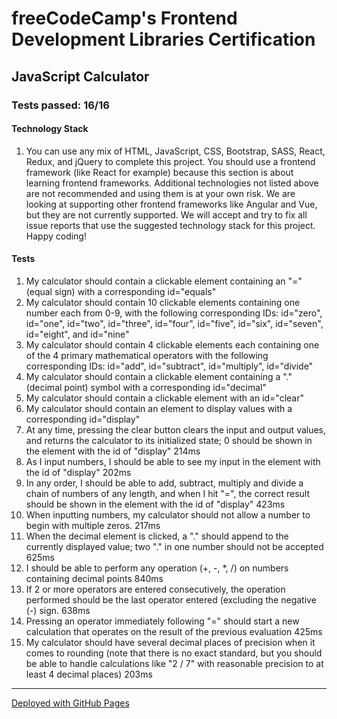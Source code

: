 # freeCodeCamp's Frontend Development Libraries Certification
## JavaScript Calculator
### Tests passed: 16/16
#### Technology Stack
1. You can use any mix of HTML, JavaScript, CSS, Bootstrap, SASS, React, Redux, and jQuery to complete this project. You should use a frontend framework (like React for example) because this section is about learning frontend frameworks. Additional technologies not listed above are not recommended and using them is at your own risk. We are looking at supporting other frontend frameworks like Angular and Vue, but they are not currently supported. We will accept and try to fix all issue reports that use the suggested technology stack for this project. Happy coding!

#### Tests
1. My calculator should contain a clickable element containing an "=" (equal sign) with a corresponding id="equals"
2. My calculator should contain 10 clickable elements containing one number each from 0-9, with the following corresponding IDs: id="zero", id="one", id="two", id="three", id="four", id="five", id="six", id="seven", id="eight", and id="nine"
3. My calculator should contain 4 clickable elements each containing one of the 4 primary mathematical operators with the following corresponding IDs: id="add", id="subtract", id="multiply", id="divide"
4. My calculator should contain a clickable element containing a "." (decimal point) symbol with a corresponding id="decimal"
5. My calculator should contain a clickable element with an id="clear"
6. My calculator should contain an element to display values with a corresponding id="display"
7. At any time, pressing the clear button clears the input and output values, and returns the calculator to its initialized state; 0 should be shown in the element with the id of "display" 214ms
8. As I input numbers, I should be able to see my input in the element with the id of "display" 202ms
9. In any order, I should be able to add, subtract, multiply and divide a chain of numbers of any length, and when I hit "=", the correct result should be shown in the element with the id of "display" 423ms
10. When inputting numbers, my calculator should not allow a number to begin with multiple zeros. 217ms
11. When the decimal element is clicked, a "." should append to the currently displayed value; two "." in one number should not be accepted 625ms
12. I should be able to perform any operation (+, -, *, /) on numbers containing decimal points 840ms
13. If 2 or more operators are entered consecutively, the operation performed should be the last operator entered (excluding the negative (-) sign. 638ms
14. Pressing an operator immediately following "=" should start a new calculation that operates on the result of the previous evaluation 425ms
15. My calculator should have several decimal places of precision when it comes to rounding (note that there is no exact standard, but you should be able to handle calculations like "2 / 7" with reasonable precision to at least 4 decimal places) 203ms

*** 

[Deployed with GitHub Pages](https://imvbhargav/github.io/Calculator)
